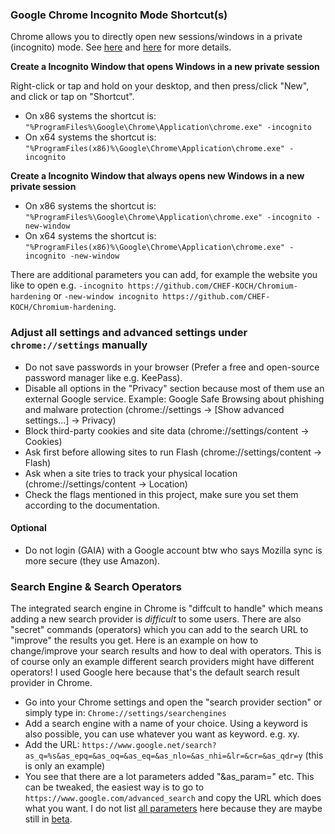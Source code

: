 ### Google Chrome Incognito Mode Shortcut(s)

Chrome allows you to directly open new sessions/windows in a private (incognito) mode. See [here](https://support.google.com/chrome/answer/95464) and [here](https://support.google.com/chrome/answer/7440301) for more details.

**Create a Incognito Window that opens Windows in a new private session**

Right-click or tap and hold on your desktop, and then press/click "New", and click or tap on "Shortcut". 

- On x86 systems the shortcut is: `"%ProgramFiles%\Google\Chrome\Application\chrome.exe" -incognito`
- On x64 systems the shortcut is: `"%ProgramFiles(x86)%\Google\Chrome\Application\chrome.exe" -incognito`

**Create a Incognito Window that always opens new Windows in a new private session**

- On x86 systems the shortcut is: `"%ProgramFiles%\Google\Chrome\Application\chrome.exe" -incognito -new-window`
- On x64 systems the shortcut is: `"%ProgramFiles(x86)%\Google\Chrome\Application\chrome.exe" -incognito -new-window`

There are additional parameters you can add, for example the website you like to open e.g. `-incognito https://github.com/CHEF-KOCH/Chromium-hardening` or `-new-window incognito https://github.com/CHEF-KOCH/Chromium-hardening`.


### Adjust all settings and advanced settings under `chrome://settings` manually

* Do not save passwords in your browser (Prefer a free and open-source password manager like e.g. KeePass).
* Disable all options in the "Privacy" section because most of them use an external Google service. Example: Google Safe Browsing about phishing and malware protection (chrome://settings → [Show advanced settings...] → Privacy)
* Block third-party cookies and site data (chrome://settings/content → Cookies)
* Ask first before allowing sites to run Flash (chrome://settings/content → Flash)
* Ask when a site tries to track your physical location (chrome://settings/content → Location)
* Check the flags mentioned in this project, make sure you set them according to the documentation.


#### Optional
* Do not login (GAIA) with a Google account btw who says Mozilla sync is more secure (they use Amazon).


### Search Engine & Search Operators

The integrated search engine in Chrome is "diffcult to handle" which means adding a new search provider is _difficult_ to some users. There are also "secret" commands (operators) which you can add to the search URL to "improve" the results you get. Here is an example on how to change/improve your search results and how to deal with operators. This is of course only an example different search providers might have different operators! I used Google here because that's the default search result provider in Chrome. 

* Go into your Chrome settings and open the "search provider section" or simply type in: `Chrome://settings/searchengines` 
* Add a search engine with a name of your choice. Using a keyword is also possible, you can use whatever you want as keyword. e.g. xy.
* Add the URL: `https://www.google.net/search?as_q=%s&as_epq=&as_oq=&as_eq=&as_nlo=&as_nhi=&lr=&cr=&as_qdr=y` (this is only an example)
* You see that there are a lot parameters added "&as_param=" etc. This can be tweaked, the easiest way is to go to `https://www.google.com/advanced_search` and copy the URL which does what you want. I do not list [all parameters](https://ahrefs.com/blog/google-advanced-search-operators/) here because they are maybe still in [beta](https://searchengineland.com/search-google-by-date-with-new-before-and-after-search-commands-315184). 
